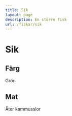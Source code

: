 ```yaml
---
title: Sik
layout: page
description: En större fisk
url: /fiskar/sik
---
```


# Sik

## Färg
Grön

## Mat
Äter kammusslor

